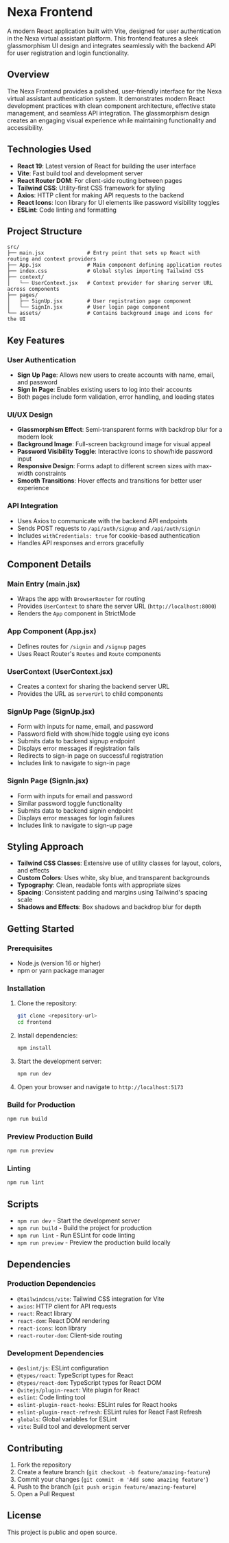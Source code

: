 # Nexa Frontend

A modern React application built with Vite, designed for user authentication in the Nexa virtual assistant platform. This frontend features a sleek glassmorphism UI design and integrates seamlessly with the backend API for user registration and login functionality.

## Overview

The Nexa Frontend provides a polished, user-friendly interface for the Nexa virtual assistant authentication system. It demonstrates modern React development practices with clean component architecture, effective state management, and seamless API integration. The glassmorphism design creates an engaging visual experience while maintaining functionality and accessibility.

## Technologies Used

- **React 19**: Latest version of React for building the user interface
- **Vite**: Fast build tool and development server
- **React Router DOM**: For client-side routing between pages
- **Tailwind CSS**: Utility-first CSS framework for styling
- **Axios**: HTTP client for making API requests to the backend
- **React Icons**: Icon library for UI elements like password visibility toggles
- **ESLint**: Code linting and formatting

## Project Structure

```
src/
├── main.jsx              # Entry point that sets up React with routing and context providers
├── App.jsx               # Main component defining application routes
├── index.css             # Global styles importing Tailwind CSS
├── context/
│   └── UserContext.jsx   # Context provider for sharing server URL across components
├── pages/
│   ├── SignUp.jsx        # User registration page component
│   └── SignIn.jsx        # User login page component
└── assets/               # Contains background image and icons for the UI
```

## Key Features

### User Authentication
- **Sign Up Page**: Allows new users to create accounts with name, email, and password
- **Sign In Page**: Enables existing users to log into their accounts
- Both pages include form validation, error handling, and loading states

### UI/UX Design
- **Glassmorphism Effect**: Semi-transparent forms with backdrop blur for a modern look
- **Background Image**: Full-screen background image for visual appeal
- **Password Visibility Toggle**: Interactive icons to show/hide password input
- **Responsive Design**: Forms adapt to different screen sizes with max-width constraints
- **Smooth Transitions**: Hover effects and transitions for better user experience

### API Integration
- Uses Axios to communicate with the backend API endpoints
- Sends POST requests to `/api/auth/signup` and `/api/auth/signin`
- Includes `withCredentials: true` for cookie-based authentication
- Handles API responses and errors gracefully

## Component Details

### Main Entry (main.jsx)
- Wraps the app with `BrowserRouter` for routing
- Provides `UserContext` to share the server URL (`http://localhost:8000`)
- Renders the `App` component in StrictMode

### App Component (App.jsx)
- Defines routes for `/signin` and `/signup` pages
- Uses React Router's `Routes` and `Route` components

### UserContext (UserContext.jsx)
- Creates a context for sharing the backend server URL
- Provides the URL as `serverUrl` to child components

### SignUp Page (SignUp.jsx)
- Form with inputs for name, email, and password
- Password field with show/hide toggle using eye icons
- Submits data to backend signup endpoint
- Displays error messages if registration fails
- Redirects to sign-in page on successful registration
- Includes link to navigate to sign-in page

### SignIn Page (SignIn.jsx)
- Form with inputs for email and password
- Similar password toggle functionality
- Submits data to backend signin endpoint
- Displays error messages for login failures
- Includes link to navigate to sign-up page

## Styling Approach

- **Tailwind CSS Classes**: Extensive use of utility classes for layout, colors, and effects
- **Custom Colors**: Uses white, sky blue, and transparent backgrounds
- **Typography**: Clean, readable fonts with appropriate sizes
- **Spacing**: Consistent padding and margins using Tailwind's spacing scale
- **Shadows and Effects**: Box shadows and backdrop blur for depth

## Getting Started

### Prerequisites
- Node.js (version 16 or higher)
- npm or yarn package manager

### Installation

1. Clone the repository:
   ```bash
   git clone <repository-url>
   cd frontend
   ```

2. Install dependencies:
   ```bash
   npm install
   ```

3. Start the development server:
   ```bash
   npm run dev
   ```

4. Open your browser and navigate to `http://localhost:5173`

### Build for Production

```bash
npm run build
```

### Preview Production Build

```bash
npm run preview
```

### Linting

```bash
npm run lint
```

## Scripts

- `npm run dev` - Start the development server
- `npm run build` - Build the project for production
- `npm run lint` - Run ESLint for code linting
- `npm run preview` - Preview the production build locally

## Dependencies

### Production Dependencies
- `@tailwindcss/vite`: Tailwind CSS integration for Vite
- `axios`: HTTP client for API requests
- `react`: React library
- `react-dom`: React DOM rendering
- `react-icons`: Icon library
- `react-router-dom`: Client-side routing

### Development Dependencies
- `@eslint/js`: ESLint configuration
- `@types/react`: TypeScript types for React
- `@types/react-dom`: TypeScript types for React DOM
- `@vitejs/plugin-react`: Vite plugin for React
- `eslint`: Code linting tool
- `eslint-plugin-react-hooks`: ESLint rules for React hooks
- `eslint-plugin-react-refresh`: ESLint rules for React Fast Refresh
- `globals`: Global variables for ESLint
- `vite`: Build tool and development server

## Contributing

1. Fork the repository
2. Create a feature branch (`git checkout -b feature/amazing-feature`)
3. Commit your changes (`git commit -m 'Add some amazing feature'`)
4. Push to the branch (`git push origin feature/amazing-feature`)
5. Open a Pull Request

## License

This project is public and open source.
